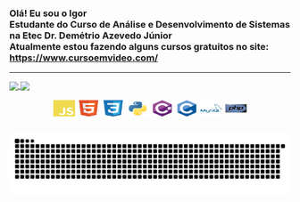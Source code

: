 ### Olá! Eu sou o Igor <br>Estudante do Curso de Análise e Desenvolvimento de Sistemas na Etec Dr. Demétrio Azevedo Júnior<br>Atualmente estou fazendo alguns cursos gratuitos no site: https://www.cursoemvideo.com/
--------------------------------
<div align="left" style="display: inline_block">
  <a href="https://github.com/IgorEnricoFP">
  <img align="center" height="180em" src="https://github-readme-stats.vercel.app/api?username=IgorEnricoFP&show_icons=true&theme=react&include_all_commits=true&count_private=true"/>
  </a>
  <a href="https://github.com/IgorEnricoFP">
  <img align="center" height="180em" src="https://github-readme-stats.vercel.app/api/top-langs/?username=IgorEnricoFP&layout=compact&langs_count=7&theme=react"/>
  </a>
</div>

<div align="center" style="display: inline_block"><br>
  <img align="center" alt="igor-Js" height="30" width="40" src="https://raw.githubusercontent.com/devicons/devicon/master/icons/javascript/javascript-plain.svg">
  <img align="center" alt="igor-HTML" height="30" width="40" src="https://raw.githubusercontent.com/devicons/devicon/master/icons/html5/html5-original.svg">
  <img align="center" alt="igor-CSS" height="30" width="40" src="https://raw.githubusercontent.com/devicons/devicon/master/icons/css3/css3-original.svg">
  <img align="center" alt="igor-Python" height="30" width="40" src="https://raw.githubusercontent.com/devicons/devicon/master/icons/python/python-original.svg">
  <img align="center" alt="igor-Csharp" height="30" width="40" src="https://raw.githubusercontent.com/devicons/devicon/master/icons/csharp/csharp-original.svg">
  <img align="center" alt="igor-C" height="30" width="40" src="https://github.com/devicons/devicon/blob/master/icons/c/c-original.svg">
  <img align="center" alt="igor-MySQL" height="30" width="40" src="https://github.com/devicons/devicon/blob/master/icons/mysql/mysql-plain-wordmark.svg">
  <img align="center" alt="igor-PHP" height="30" width="40" src="https://github.com/devicons/devicon/blob/master/icons/php/php-original.svg">
</div>

  ##
  
 ![Snake animation](https://github.com/IgorEnricoFP/IgorEnricoFP/blob/output/github-contribution-grid-snake.svg)
  
